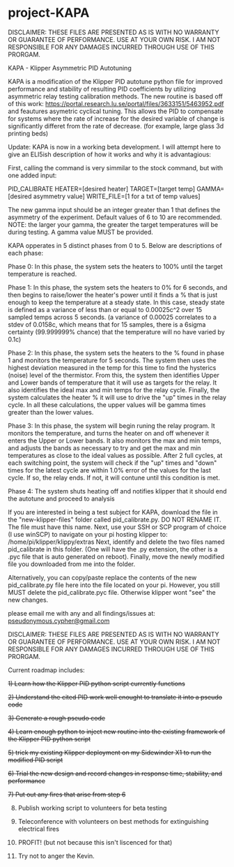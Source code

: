 # project-KAPA

DISCLAIMER: THESE FILES ARE PRESENTED AS IS WITH NO WARRANTY OR GUARANTEE OF PERFORMANCE. USE AT YOUR OWN RISK. I AM NOT RESPONSIBLE FOR ANY DAMAGES INCURRED THROUGH USE OF THIS PRORGAM.

KAPA - Klipper Asymmetric PID Autotuning

KAPA is a modification of the Klipper PID autotune python file for improved performance and stability of resulting PID coefficients by utilizing asymmetric relay testing calibration methods. The new routine is based off of this work: https://portal.research.lu.se/portal/files/3633151/5463952.pdf and feautures asymetric cyclical tuning. This allows the PID to compensate for systems where the rate of increase for the desired variable of change is significantly differet from the rate of decrease. (for example, large glass 3d printing beds)

Update: KAPA is now in a working beta development. I will attempt here to give an ELI5ish description of how it works and why it is advantagious: 

First, calling the command is very simmilar to the stock command, but with one added input:

PID_CALIBRATE HEATER=[desired heater]  TARGET=[target temp]  GAMMA= [desired asymmetry value]  WRITE_FILE=[1 for a txt of temp values]


  The new gamma input should be an integer greater than 1 that defines the asymmetry of the experiment. Default values of 6 to 10 are recommended. NOTE: the larger your gamma, the greater the target temperatures will be during testing.  A gamma value MUST be provided.
  
  
  
  
  
KAPA opperates in 5 distinct phases from 0 to 5. Below are descriptions of each phase:

Phase 0: In this phase, the system sets the heaters to 100% until the target temperature is reached. 

Phase 1: In this phase, the system sets the heaters to 0% for 6 seconds, and then begins to raise/lower the heater's power until it finds a % that is just enough to keep the temperature at a steady state. In this case, steady state is defined as a variance of less than or equal to 0.00025c^2 over 15 sampled temps across 5 seconds. (a variance of 0.00025 correlates to a stdev of 0.0158c, which means that for 15 samples, there is a 6sigma certainty (99.999999% chance) that the temperature will no have varied by 0.1c)

Phase 2: In this phase, the system sets the heaters to the % found in phase 1 and monitors the temperature for 5 seconds. The system then uses the highest deviation measured in the temp for this time to find the hysterics (noise) level of the thermistor. From this, the system then identifies Upper and Lower bands of temperature that it will use as targets for the relay. It also identifies the ideal max and min temps for the relay cycle. Finally, the system calculates the heater % it will use to drive the "up" times in the relay cycle. In all these calculations, the upper values will be gamma times greater than the lower values. 

Phase 3: In this phase, the system will begin runing the relay program. It monitors the temperature, and turns the heater on and off whenever it enters the Upper or Lower bands. It also monitors the max and min temps, and adjusts the bands as necessary to try and get the max and min temperatures as close to the ideal values as possible.  After 2 full cycles, at each switching point, the system will check if the "up" times and "down" times for the latest cycle are within 1.0% error of the values for the last cycle. If so, the relay ends. If not, it will contune until this condition is met.

Phase 4: The system shuts heating off and notifies klipper that it should end the autotune and proceed to analysis





If you are interested in being a test subject for KAPA, download the file in the "new-klipper-files" folder called pid_calibrate.py. DO NOT RENAME IT. The file must have this name. Next, use your SSH or SCP program of choice (I use winSCP) to navigate on your pi hosting klipper to:  /home/pi/klipper/klippy/extras    Next, identify and delete the two files named pid_calibrate in this folder. (One will have the .py extension, the other is a .pyc file that is auto generated on reboot). Finally, move the newly modified file you downloaded from me into the folder. 

Alternatively, you can copy/paste replace the contents of the new pid_calibrate.py file here into the file located on your pi. However, you still MUST delete the pid_calibrate.pyc file. Otherwise klipper wont "see" the new changes.


please email me with any and all findings/issues at: pseudonymous.cypher@gmail.com

DISCLAIMER: THESE FILES ARE PRESENTED AS IS WITH NO WARRANTY OR GUARANTEE OF PERFORMANCE. USE AT YOUR OWN RISK. I AM NOT RESPONSIBLE FOR ANY DAMAGES INCURRED THROUGH USE OF THIS PRORGAM.


Current roadmap includes:

~~1) Learn how the Klipper PID python script currently functions~~

~~2) Understand the cited PID work well enought to translate it into a pseudo code~~

~~3) Generate a rough pseudo code~~

~~4) Learn enough python to inject new routine into the existing framework of the Klipper PID python script~~

~~5) trick my existing Klipper deployment on my Sidewinder X1 to run the modified PID script~~

~~6) Trial the new design and record changes in response time, stability, and performance~~

~~7) Put out any fires that arise from step 6~~

8) Publish working script to volunteers for beta testing

9) Teleconference with volunteers on best methods for extinguishing electrical fires

10) PROFIT! (but not because this isn't liscenced for that)

11) Try not to anger the Kevin.
